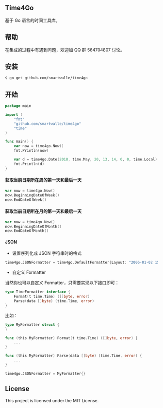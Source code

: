 ## Time4Go

基于 Go 语言的时间工具库。

## 帮助 
在集成的过程中有遇到问题，欢迎加 QQ 群 564704807 讨论。

## 安装
```bash
$ go get github.com/smartwalle/time4go
```

## 开始
```go
package main

import (
	"fmt"
	"github.com/smartwalle/time4go"
	"time"
)

func main() {
	var now = time4go.Now()
	fmt.Println(now)

	var d = time4go.Date(2018, time.May, 20, 13, 14, 0, 0, time.Local)
	fmt.Println(d)
}
```

#### 获取当前日期所在周的第一天和最后一天
```go
var now = time4go.Now()
now.BeginningDateOfWeek()
now.EndDateOfWeek()
```


#### 获取当前日期所在月的第一天和最后一天
```go
var now = time4go.Now()
now.BeginningDateOfMonth()
now.EndDateOfMonth()
```

#### JSON

* 设置序列化成 JSON 字符串时的格式

```go
time4go.JSONFormatter = time4go.DefaultFormatter{Layout: "2006-01-02 15:04:05"}
```

* 自定义 Formatter

当然你也可以自定义 Formatter，只需要实现以下接口即可：

```go
type TimeFormatter interface {
	Format(t time.Time) ([]byte, error)
	Parse(data []byte) (time.Time, error)
}
```

比如：

```go
type MyFormatter struct {
}

func (this MyFormatter) Format(t time.Time) ([]byte, error) {
	...
}

func (this MyFormatter) Parse(data []byte) (time.Time, error) {
	...
}

time4go.JSONFormatter = MyFormatter{}
```


## License
This project is licensed under the MIT License.